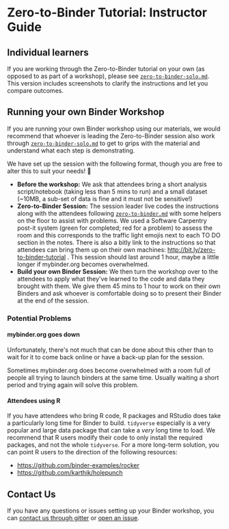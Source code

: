 # Zero-to-Binder Tutorial: Instructor Guide

## Individual learners

If you are working through the Zero-to-Binder tutorial on your own (as opposed to as part of a workshop), please see [`zero-to-binder-solo.md`](https://github.com/alan-turing-institute/the-turing-way/blob/master/workshops/boost-research-reproducibility-binder/workshop-presentations/zero-to-binder-solo.md).
This version includes screenshots to clarify the instructions and let you compare outcomes.

## Running your own Binder Workshop

If you are running your own Binder workshop using our materials, we would recommend that whoever is leading the Zero-to-Binder session also work through [`zero-to-binder-solo.md`](https://github.com/alan-turing-institute/the-turing-way/blob/master/workshops/boost-research-reproducibility-binder/workshop-presentations/zero-to-binder-solo.md) to get to grips with the material and understand what each step is demonstrating.

We have set up the session with the following format, though you are free to alter this to suit your needs! :slightly_smiling_face:

* **Before the workshop:** We ask that attendees bring a short analysis script/notebook (taking less than 5 mins to run) and a small dataset (~10MB, a sub-set of data is fine and it must not be sensitive!)
* **Zero-to-Binder Session:** The session leader live codes the instructions along with the attendees following [`zero-to-binder.md`](https://github.com/alan-turing-institute/the-turing-way/blob/master/workshops/boost-research-reproducibility-binder/workshop-presentations/zero-to-binder.md) with some helpers on the floor to assist with problems. We used a Software Carpentry post-it system (green for completed; red for a problem) to assess the room and this corresponds to the traffic light emojis next to each TO DO section in the notes. There is also a bitly link to the instructions so that attendees can bring them up on their own machines: http://bit.ly/zero-to-binder-tutorial . This session should last around 1 hour, maybe a little longer if mybinder.org becomes overwhelmed.
* **Build your own Binder Session:** We then turn the workshop over to the attendees to apply what they've learned to the code and data they brought with them. We give them 45 mins to 1 hour to work on their own Binders and ask whoever is comfortable doing so to present their Binder at the end of the session.

### Potential Problems

#### mybinder.org goes down
Unfortunately, there's not much that can be done about this other than to wait for it to come back online or have a back-up plan for the session.

Sometimes mybinder.org does become overwhelmed with a room full of people all trying to launch binders at the same time. Usually waiting a short period and trying again will solve this problem.

#### Attendees using R
If you have attendees who bring R code, R packages and RStudio does take a particularly long time for Binder to build. `tidyverse` especially is a very popular and large data package that can take a _very_ long time to load. We recommend that R users modify their code to only install the required packages, and not the whole `tidyverse`. For a more long-term solution, you can point R users to the direction of the following resources:
* https://github.com/binder-examples/rocker
* https://github.com/karthik/holepunch

## Contact Us

If you have any questions or issues setting up your Binder workshop, you can [contact us through gitter](https://gitter.im/alan-turing-institute/the-turing-way) or [open an issue](https://github.com/alan-turing-institute/the-turing-way/issues).
